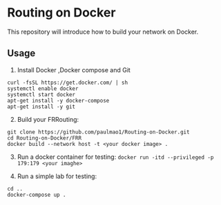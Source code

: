 # Routing on Docker

This repository will introduce how to build your network on Docker.

## Usage

1. Install Docker ,Docker compose and Git
```
curl -fsSL https://get.docker.com/ | sh
systemctl enable docker
systemctl start docker
apt-get install -y docker-compose
apt-get install -y git
```

2. Build your FRRouting:
```
git clone https://github.com/paulmao1/Routing-on-Docker.git
cd Routing-on-Docker/FRR
docker build --network host -t <your docker image> .
```

3. Run a docker container for testing:
`docker run -itd --privileged -p 179:179 <your imaghe>`

4. Run a simple lab for testing:
```
cd ..
docker-compose up .
```
